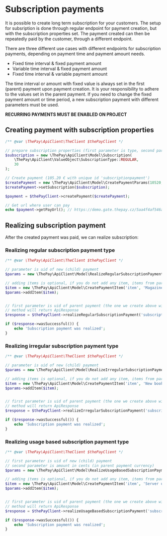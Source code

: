 # Subscription payments

It is possible to create long term subscription for your customers. The setup for subsription is done through regular endpoint for payment creation, but with the subscription properties set. The payment created can then be repeatedly paid by the customer, through a different endpoint.

There are three different use cases with different endpoints for subscription payments, depending on payment time and payment amount needs.
* Fixed time interval & fixed payment amount
* Variable time interval & fixed payment amount
* Fixed time interval & variable payment amount

The time interval or amount with fixed value is always set in the first (parent) payment upon payment creation. It is your responsibility to adhere to the values set in the parent payment. If you need to change the fixed payment amount or time period, a new subscription payment with different parameters must be used.

**RECURRING PAYMENTS MUST BE ENABLED ON PROJECT**

## Creating payment with subscription properties

```php
/** @var \ThePay\ApiClient\TheClient $thePayClient */

// prepare subscription properties (first parameter is type, second parameter is day period between payments)
$subscription = new \ThePay\ApiClient\Model\Subscription(
    \ThePay\ApiClient\ValueObject\SubscriptionType::REGULAR,
    30
);

// Create payment (105.20 € with unique id 'subscriptionpayment')
$createPayment = new \ThePay\ApiClient\Model\CreatePaymentParams(10520, 'EUR', 'subscriptionpayment');
$createPayment->setSubscription($subscription);

$payment = $thePayClient->createPayment($createPayment);

// Get url where user can pay
echo $payment->getPayUrl(); // https://demo.gate.thepay.cz/5aa4f4af546a74848/pay/
```

## Realizing subscription payment

After the created payment was paid, we can realize subscription:

### Realizing regular subscription payment type

```php
/** @var \ThePay\ApiClient\TheClient $thePayClient */

// parameter is uid of new (child) payment
$params = new \ThePay\ApiClient\Model\RealizeRegularSubscriptionPaymentParams('childpayment');

// adding items is optional, if you do not add any item, items from parent payment will be used
$item = new \ThePay\ApiClient\Model\CreatePaymentItem('item', 'Magazine #2', 10520, 1);
$params->addItem($item);


// first parameter is uid of parent payment (the one we create above with subscription property).
// method will return ApiResponse
$response = $thePayClient->realizeRegularSubscriptionPayment('subscriptionpayment', $params);

if ($response->wasSuccessful()) {
    echo 'Subscription payment was realized';
}
```

### Realizing irregular subscription payment type

```php
/** @var \ThePay\ApiClient\TheClient $thePayClient */

// parameter is uid of new (child) payment
$params = new \ThePay\ApiClient\Model\RealizeIrregularSubscriptionPaymentParams('childpayment2');

// adding items is optional, if you do not add any item, items from parent payment will be used
$item = new \ThePay\ApiClient\Model\CreatePaymentItem('item', 'New book', 10520, 1);
$params->addItem($item);


// first parameter is uid of parent payment (the one we create above with subscription property).
// method will return ApiResponse
$response = $thePayClient->realizeIrregularSubscriptionPayment('subscriptionpayment', $params);

if ($response->wasSuccessful()) {
    echo 'Subscription payment was realized';
}
```

### Realizing usage based subscription payment type

```php
/** @var \ThePay\ApiClient\TheClient $thePayClient */

// first parameter is uid of new (child) payment
// second parameter is amount in cents (in parent payment currency)
$params = new \ThePay\ApiClient\Model\RealizeUsageBasedSubscriptionPaymentParams('childpayment3', 18000);

// adding items is optional, if you do not add any item, items from parent payment will be used
$item = new \ThePay\ApiClient\Model\CreatePaymentItem('item', 'Server usage', 18000, 1);
$params->addItem($item);


// first parameter is uid of parent payment (the one we create above with subscription property).
// method will return ApiResponse
$response = $thePayClient->realizeUsageBasedSubscriptionPayment('subscriptionpayment', $params);

if ($response->wasSuccessful()) {
    echo 'Subscription payment was realized';
}
```
